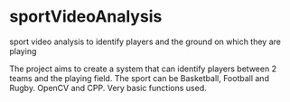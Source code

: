 # sportVideoAnalysis
 sport video analysis to identify players and the ground on which  they are  playing

The project aims to create a system that can identify players between 2 teams and the playing field. The sport can be Basketball, Football and Rugby.
OpenCV and CPP. Very basic functions used.
